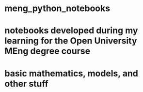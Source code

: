 # meng_python_notebooks
# notebooks developed during my learning for the Open University MEng degree course
# basic mathematics, models, and other stuff
